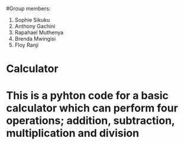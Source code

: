 #Group members:
1. Sophie Sikuku
2. Anthony Gachini
3. Rapahael Muthenya
4. Brenda Mwingisi
5. Floy Ranji
# Calculator
# This is a pyhton code for a basic calculator which can perform four operations; addition, subtraction, multiplication and division
